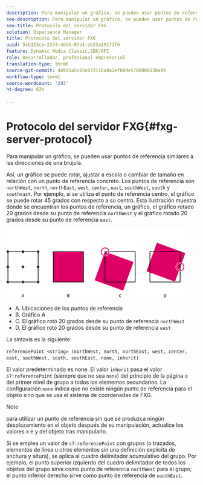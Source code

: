 ```yaml
---
description: Para manipular un gráfico, se pueden usar puntos de referencia similares a las direcciones de una brújula.
seo-description: Para manipular un gráfico, se pueden usar puntos de referencia similares a las direcciones de una brújula.
seo-title: Protocolo del servidor FXG
solution: Experience Manager
title: Protocolo del servidor FXG
uuid: 5cb123ca-2274-4ddb-8fa1-ab22a19172f6
feature: Dynamic Media Classic,SDK/API
role: Desarrollador, profesional empresarial
translation-type: tm+mt
source-git-commit: 469d1a5c43a972116a8a2efb0de5708800130a99
workflow-type: tm+mt
source-wordcount: '293'
ht-degree: 63%

---
```



# Protocolo del servidor FXG{#fxg-server-protocol}

Para manipular un gráfico, se pueden usar puntos de referencia similares a las direcciones de una brújula.

Así, un gráfico se puede rotar, ajustar a escala o cambiar de tamaño en relación con un punto de referencia concreto. Los puntos de referencia son `northWest`, `north`, `northEast`, `west`, `center`, `east`, `southWest`, `south` y `southeast`. Por ejemplo, si se utiliza el punto de referencia centro, el gráfico se puede rotar 45 grados con respecto a su centro. Esta ilustración muestra dónde se encuentran los puntos de referencia, un gráfico, el gráfico rotado 20 grados desde su punto de referencia `northWest` y el gráfico rotado 20 grados desde su punto de referencia `east`.

![](assets/wp_ref_points.png)

* A. Ubicaciones de los puntos de referencia
* B. Gráfico A
* C. El gráfico rotó 20 grados desde su punto de referencia `northWest`
* D. El gráfico rotó 20 grados desde su punto de referencia `east`

La sintaxis es la siguiente:

`referencePoint <string> (northWest, north, northEast, west, center, east, southWest, south, southEast, none, inherit)`

El valor predeterminado es none. El valor `inherit` pasa el valor `s7:referencePoint` (siempre que no sea `none`) del principio de la página o del primer nivel de grupo a todos los elementos secundarios. La configuración `none` indica que no existe ningún punto de referencia para el objeto sino que se usa el sistema de coordenadas de FXG.

>[!NOTE]
>
>para utilizar un punto de referencia sin que se produzca ningún desplazamiento en el objeto después de su manipulación, actualice los valores x e y del objeto tras manipularlo.

Si se emplea un valor de `s7:referencePoint`   con grupos (o trazados, elementos de línea u otros elementos sin una definición explícita de anchura y altura), se aplica al cuadro delimitador acumulativo del grupo. Por ejemplo, el punto superior izquierdo del cuadro delimitador de todos los objetos del grupo sirve como punto de referencia `northWest` para el grupo; el punto inferior derecho sirve como punto de referencia de `southEast`.

